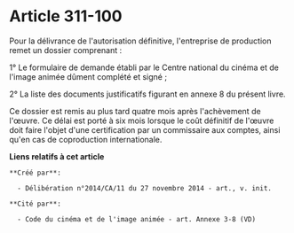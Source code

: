 # Article 311-100

Pour la délivrance de l'autorisation définitive, l'entreprise de production remet un dossier comprenant : 

1° Le formulaire de demande établi par le Centre national du cinéma et de l'image animée dûment complété et signé ; 

2° La liste des documents justificatifs figurant en annexe 8 du présent livre. 

Ce dossier est remis au plus tard quatre mois après l'achèvement de l'œuvre. Ce délai est porté à six mois lorsque le coût
définitif de l'œuvre doit faire l'objet d'une certification par un commissaire aux comptes, ainsi qu'en cas de coproduction
internationale.

**Liens relatifs à cet article**

	**Créé par**:

	  - Délibération n°2014/CA/11 du 27 novembre 2014 - art., v. init.

	**Cité par**:

	  - Code du cinéma et de l'image animée - art. Annexe 3-8 (VD)
